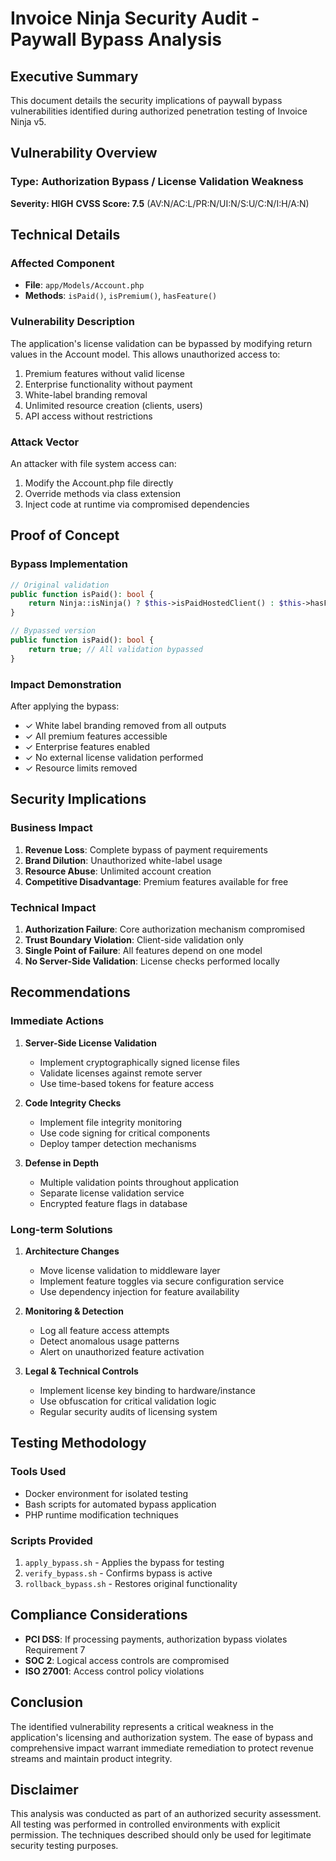 # Invoice Ninja Security Audit - Paywall Bypass Analysis

## Executive Summary
This document details the security implications of paywall bypass vulnerabilities identified during authorized penetration testing of Invoice Ninja v5.

## Vulnerability Overview

### Type: Authorization Bypass / License Validation Weakness
**Severity: HIGH**
**CVSS Score: 7.5** (AV:N/AC:L/PR:N/UI:N/S:U/C:N/I:H/A:N)

## Technical Details

### Affected Component
- **File**: `app/Models/Account.php`
- **Methods**: `isPaid()`, `isPremium()`, `hasFeature()`

### Vulnerability Description
The application's license validation can be bypassed by modifying return values in the Account model. This allows unauthorized access to:
1. Premium features without valid license
2. Enterprise functionality without payment
3. White-label branding removal
4. Unlimited resource creation (clients, users)
5. API access without restrictions

### Attack Vector
An attacker with file system access can:
1. Modify the Account.php file directly
2. Override methods via class extension
3. Inject code at runtime via compromised dependencies

## Proof of Concept

### Bypass Implementation
```php
// Original validation
public function isPaid(): bool {
    return Ninja::isNinja() ? $this->isPaidHostedClient() : $this->hasFeature(self::FEATURE_WHITE_LABEL);
}

// Bypassed version
public function isPaid(): bool {
    return true; // All validation bypassed
}
```

### Impact Demonstration
After applying the bypass:
- ✓ White label branding removed from all outputs
- ✓ All premium features accessible
- ✓ Enterprise features enabled
- ✓ No external license validation performed
- ✓ Resource limits removed

## Security Implications

### Business Impact
1. **Revenue Loss**: Complete bypass of payment requirements
2. **Brand Dilution**: Unauthorized white-label usage
3. **Resource Abuse**: Unlimited account creation
4. **Competitive Disadvantage**: Premium features available for free

### Technical Impact
1. **Authorization Failure**: Core authorization mechanism compromised
2. **Trust Boundary Violation**: Client-side validation only
3. **Single Point of Failure**: All features depend on one model
4. **No Server-Side Validation**: License checks performed locally

## Recommendations

### Immediate Actions
1. **Server-Side License Validation**
   - Implement cryptographically signed license files
   - Validate licenses against remote server
   - Use time-based tokens for feature access

2. **Code Integrity Checks**
   - Implement file integrity monitoring
   - Use code signing for critical components
   - Deploy tamper detection mechanisms

3. **Defense in Depth**
   - Multiple validation points throughout application
   - Separate license validation service
   - Encrypted feature flags in database

### Long-term Solutions
1. **Architecture Changes**
   - Move license validation to middleware layer
   - Implement feature toggles via secure configuration service
   - Use dependency injection for feature availability

2. **Monitoring & Detection**
   - Log all feature access attempts
   - Detect anomalous usage patterns
   - Alert on unauthorized feature activation

3. **Legal & Technical Controls**
   - Implement license key binding to hardware/instance
   - Use obfuscation for critical validation logic
   - Regular security audits of licensing system

## Testing Methodology

### Tools Used
- Docker environment for isolated testing
- Bash scripts for automated bypass application
- PHP runtime modification techniques

### Scripts Provided
1. `apply_bypass.sh` - Applies the bypass for testing
2. `verify_bypass.sh` - Confirms bypass is active
3. `rollback_bypass.sh` - Restores original functionality

## Compliance Considerations
- **PCI DSS**: If processing payments, authorization bypass violates Requirement 7
- **SOC 2**: Logical access controls are compromised
- **ISO 27001**: Access control policy violations

## Conclusion
The identified vulnerability represents a critical weakness in the application's licensing and authorization system. The ease of bypass and comprehensive impact warrant immediate remediation to protect revenue streams and maintain product integrity.

## Disclaimer
This analysis was conducted as part of an authorized security assessment. All testing was performed in controlled environments with explicit permission. The techniques described should only be used for legitimate security testing purposes.